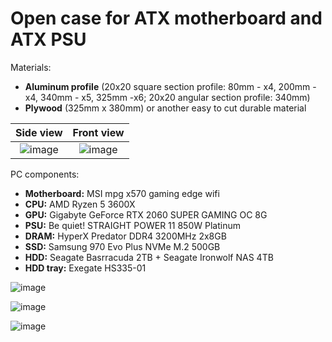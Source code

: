 # Open case for ATX motherboard and ATX PSU 
Materials: 
- **Aluminum profile** (20x20 square section profile: 80mm - x4, 200mm - x4, 340mm - x5, 325mm -x6; 20x20 angular section profile: 340mm)
- **Plywood** (325mm x 380mm) or another easy to cut durable material

Side view   |  Front view
:-------------------------:|:-------------------------:
![image](https://user-images.githubusercontent.com/65111871/169840745-2d11a9cc-a701-402d-9473-d795b6f0680a.png) | ![image](https://user-images.githubusercontent.com/65111871/169840880-bf327a3e-b8a3-4148-ad5b-be0668d13f69.png)



PC components:
- **Motherboard:** MSI mpg x570 gaming edge wifi 
- **CPU:** AMD Ryzen 5 3600X
- **GPU:** Gigabyte GeForce RTX 2060 SUPER GAMING OC 8G
- **PSU:** Be quiet! STRAIGHT POWER 11 850W Platinum
- **DRAM:** HyperX Predator DDR4 3200MHz 2x8GB
- **SSD:** Samsung 970 Evo Plus NVMe M.2 500GB
- **HDD:** Seagate Basrracuda 2TB + Seagate Ironwolf NAS 4TB
- **HDD tray:** Exegate HS335-01

![image](https://user-images.githubusercontent.com/65111871/169838196-688e8aec-60ef-4897-8486-d47e05c55074.png)

![image](https://user-images.githubusercontent.com/65111871/169895577-659de407-7281-4b17-bac1-d72edac347c9.png)

![image](https://user-images.githubusercontent.com/65111871/169997070-7409bd75-4640-4649-b638-63c8024dc8b5.png)
